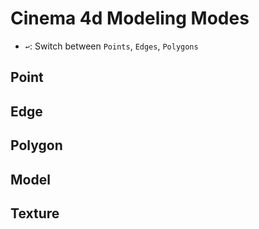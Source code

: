 # Cinema 4d Modeling Modes

- `↩`: Switch between `Points`, `Edges`, `Polygons`

## Point

## Edge

## Polygon

## Model

## Texture
